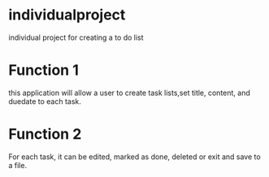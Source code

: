 # individualproject
individual project for creating a to do list

# Function 1
this application will allow a user to create task lists,set title, content, and duedate to each task. 

# Function 2
For each task, it can be edited, marked as done, deleted or exit and save to a file.
